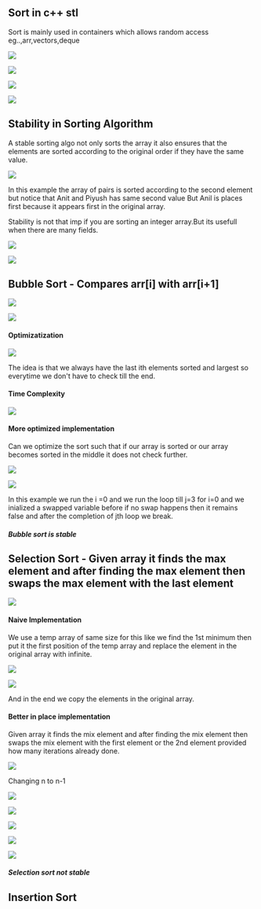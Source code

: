 ## Sort in c++ stl

Sort is mainly used in containers which allows random access eg..,arr,vectors,deque

![](./images/sorting/img1.JPG)

![](./images/sorting/img2.JPG)

![](./images/sorting/img3.JPG)

![](./images/sorting/img4.JPG)

## Stability in Sorting Algorithm

A stable sorting algo not only sorts the array it also ensures that the elements are sorted according to the original order if they have the same value.

![](./images/sorting/img5.JPG)

In this example the array of pairs is sorted according to the second element but notice that Anit and Piyush has same second value But Anil is places first because it appears first in the original array.

Stability is not that imp if you are sorting an integer array.But its usefull when there are many fields.

![](./images/sorting/img6.JPG)

![](./images/sorting/img7.JPG)

## Bubble Sort - Compares arr[i] with arr[i+1]

![](./images/sorting/img8.JPG)

![](./images/sorting/img9.JPG)

#### Optimizatization 

![](./images/sorting/img10.JPG)

The idea is that we always have the last ith elements sorted and largest so everytime we don't have to check till the end.

#### Time Complexity

![](./images/sorting/img11.JPG)

#### More optimized implementation

Can we optimize the sort such that if our array is sorted or our array becomes sorted in the middle it does not check further.

![](./images/sorting/img12.JPG)

![](./images/sorting/img13.JPG)

In this example we run the i =0 and we run the loop till j=3 for i=0 and we inialized a swapped variable before if no swap happens then it remains false and after the completion of jth loop we break.

##### Bubble sort is stable

## Selection Sort - Given array it finds the max element and after finding the max element then swaps the max element with the last element

![](./images/sorting/img14.JPG)

#### Naive Implementation 

We use a temp array of same size for this like we find the 1st minimum then put it the first position of the temp array and replace the element in the original array with infinite.

![](./images/sorting/img15.JPG)

![](./images/sorting/img16.JPG)

And in the end we copy the elements in the original array.

#### Better in place implementation

Given array it finds the mix element and after finding the mix element then swaps the mix element with the first element or the 2nd element provided how many iterations already done.

![](./images/sorting/img17.JPG)

Changing n to n-1 

![](./images/sorting/img18.JPG)

![](./images/sorting/img20.JPG)

![](./images/sorting/img19.JPG)

![](./images/sorting/img21.JPG)

![](./images/sorting/img22.JPG)

##### Selection sort not stable

## Insertion Sort